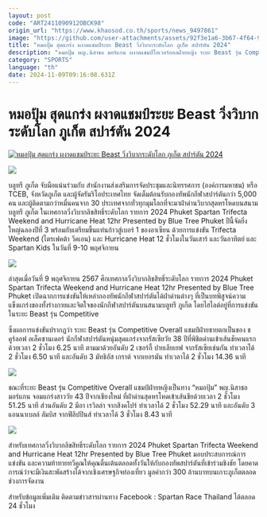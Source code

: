 ```yaml
---
layout: post
code: "ART2411090912OBCK98"
origin_url: "https://www.khaosod.co.th/sports/news_9497861"
image: "https://github.com/user-attachments/assets/92f3e1a6-3b67-4f64-9f89-f181f607ba76"
title: "หมอปุ้ม สุดแกร่ง ผงาดแชมป์ระยะ Beast วิ่งวิบากระดับโลก ภูเก็ต สปาร์ตัน 2024"
description: "หมอปุ้ม พญ.นิสาชล มอร์แกน ผงาดแชมป์โอเวอร์ออลฝ่ายหญิง ระยะ Beast รุ่น Competitive ในศึกเทศกาลวิ่งวิบากลิขสิทธิ์ระดับโลก ฉลองปีที่ 3 ภูเก็ต สปาร์ตัน 2024"
category: "SPORTS"
language: "th"
date: 2024-11-09T09:16:08.631Z
---
```


# หมอปุ้ม สุดแกร่ง ผงาดแชมป์ระยะ Beast วิ่งวิบากระดับโลก ภูเก็ต สปาร์ตัน 2024

[![หมอปุ้ม สุดแกร่ง ผงาดแชมป์ระยะ Beast วิ่งวิบากระดับโลก ภูเก็ต สปาร์ตัน 2024](https://www.khaosod.co.th/wpapp/uploads/2024/11/bhjyy.jpg "หมอปุ้ม สุดแกร่ง ผงาดแชมป์ระยะ Beast วิ่งวิบากระดับโลก ภูเก็ต สปาร์ตัน 2024")](https://www.khaosod.co.th/wpapp/uploads/2024/11/bhjyy.jpg)

![](https://www.khaosod.co.th/wpapp/uploads/2024/11/S__605175831.jpg)

บลูทรี ภูเก็ต จับมือแน่นร่วมกับ สำนักงานส่งเสริมการจัดประชุมและนิทรรศการ (องค์การมหาชน) หรือ TCEB, จังหวัดภูเก็ต และผู้จัดรันริโอประเทศไทย จัดเต็มต้อนรับกองทัพนักกีฬาสปาร์ตันกว่า 5,000 คน และผู้ติดตามกว่าหมื่นคนจาก 30 ประเทศจากทั่วทุกมุมโลกที่จะมาฝ่าด่านวิบากสุดหรโหดบนสนามบลูทรี ภูเก็ต ในเทศกาลวิ่งวิบากลิขสิทธิ์ระดับโลก รายการ 2024 Phuket Spartan Trifecta Weekend and Hurricane Heat 12hr Presented by Blue Tree Phuket ปีนี้จัดยิ่งใหญ่ฉลองปีที่ 3 พร้อมกับเตรียมขึ้นแท่นก้าวสู่เบอร์ 1 ของอาเซียน ด้วยการแข่งขัน Trifecta Weekend (ไตรเฟคต้า วีคเอน) และ Hurricane Heat 12 ชั่วโมงในวันเสาร์ และวันอาทิตย์ และ Spartan Kids ในวันที่ 9-10 พฤศจิกายน

![](https://www.khaosod.co.th/wpapp/uploads/2024/11/S__605175857.jpg)

ล่าสุดเมื่อวันที่ 9 พฤศจิกายน 2567 ศึกเทศกาลวิ่งวิบากลิขสิทธิ์ระดับโลก รายการ 2024 Phuket Spartan Trifecta Weekend and Hurricane Heat 12hr Presented by Blue Tree Phuket เปิดฉากการแข่งขันให้เหล่ากองทัพนักกีฬาสปาร์ตันได้ฝ่าด่านต่างๆ ที่เป็นบทพิสูจน์ความแข็งแกร่งของทั้งร่างกายและจิตใจของนักกีฬาสปาร์ตันบนสนามบลูทรี ภูเก็ต โดยไฮไลต์อยู่ที่การแข่งขันในระยะ Beast รุ่น Competitive

ซึ่งผลการแข่งขันปรากฏว่า ระยะ Beast รุ่น Competitive Overall แชมป์ฝ่ายชายตกเป็นของ ชคูร์ลอฟ อเล็คซานเดอร์ นักกีฬาสปาร์ตันหนุ่มสุดแกร่งจากรัสเซียวัย 38 ปีที่พิชิตด่านเข้าเส้นชัยคนแรกด้วยเวลา 2 ชั่วโมง 6.25 นาที ตามมาด้วยอันดับ 2 เซอร์กี้ ปายเลียเยฟ จากรัสเซียเช่นกัน ทำเวลาได้ 2 ชั่วโมง 6.50 นาที และอันดับ 3 มัทธิอัส เกราต์ จากเยอรมัน ทำเวลาได้ 2 ชั่วโมง 14.36 นาที

![](https://www.khaosod.co.th/wpapp/uploads/2024/11/S__605175859.jpg)

ขณะที่ระยะ Beast รุ่น Competitive Overall แชมป์ฝ่ายหญิงเป็นทาง “หมอปุ้ม” พญ.นิสาชล มอร์แกน จอมแกร่งสาววัย 43 ปีจากเชียงใหม่ ที่ฝ่าด่านสุดหรโหดเข้าเส้นชียด้วยเวลา 2 ชั่วโมง 51.25 นาที ส่วนอันดับ 2 มีอา เรวิลล่า จากสิงคโปร์ ทำเวลาได้ 2 ชั่วโมง 52.29 นาที และอันดับ 3 แอนนาเบลล์ ลัมบิส จากฟิลิปปินส์ ทำเวลาได้ 3 ชั่วโมง 8.43 นาที

![](https://www.khaosod.co.th/wpapp/uploads/2024/11/S__605175832.jpg)

สำหรับเทศกาลวิ่งวิบากลิขสิทธิ์ระดับโลก รายการ 2024 Phuket Spartan Trifecta Weekend and Hurricane Heat 12hr Presented by Blue Tree Phuket มอบประสบการณ์การแข่งขัน และความท้าทายทวีคูณให้คุณตื่นเต้นตลอดทั้งวันให้กับกองทัพสปาร์ตันที่เข้าร่วมชิงชัย โดยคาดการณ์ว่าจะมีเงินสะพัดสร้างได้จากเชิงเศรษฐกิจท่องเที่ยว มูลค่ากว่า 300 ล้านบาทบนเกาะภูเก็ตตลอดช่วงการจัดงาน

สำหรับข้อมูลเพิ่มเติม ติดตามข่าวสารผ่านทาง Facebook : Spartan Race Thailand ได้ตลอด 24 ชั่วโมง